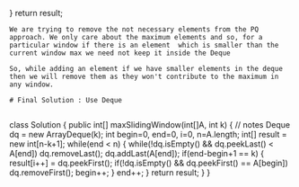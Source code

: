 }
return result;
```
We are trying to remove the not necessary elements from the PQ approach. We only care about the maximum elements and so, for a particular window if there is an element  which is smaller than the current window max we need not keep it inside the Deque
​
So, while adding an element if we have smaller elements in the deque then we will remove them as they won't contribute to the maximum in any window.
​
# Final Solution : Use Deque
​
```
class Solution {
public int[] maxSlidingWindow(int[]A, int k) {
// notes
Deque<Integer> dq = new ArrayDeque<Integer>(k);
int begin=0, end=0, i=0, n=A.length;
int[] result = new int[n-k+1];
while(end < n) {
while(!dq.isEmpty() && dq.peekLast() < A[end]) dq.removeLast();
dq.addLast(A[end]);
if(end-begin+1 == k) {
result[i++] = dq.peekFirst();
if(!dq.isEmpty() && dq.peekFirst() == A[begin]) dq.removeFirst();
begin++;
}
end++;
}
return result;
}
}
```